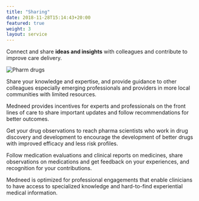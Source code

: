 ```yaml
---
title: "Sharing"
date: 2018-11-28T15:14:43+20:00  
featured: true
weight: 3
layout: service
---
```


Connect and share **ideas and insights** with colleagues and contribute to improve care delivery.

![Pharm drugs](/images/illustrations/clinic-sharing.avif)

Share your knowledge and expertise, and provide guidance to other colleagues especially emerging professionals and providers in more local communities with limited resources. 
 
Medneed provides incentives for experts and professionals on the front lines of care to share important updates and follow recommendations for better outcomes.

Get your drug observations to reach pharma scientists who work in drug discovery and development to encourage the development of better drugs with improved efficacy and less risk profiles.

Follow medication evaluations and clinical reports on medicines, share observations on medications and get feedback on your experiences, and recognition for your contributions.

Medneed is optimized for professional engagements that enable clinicians to have access to specialized knowledge and hard-to-find experiential medical information. 



